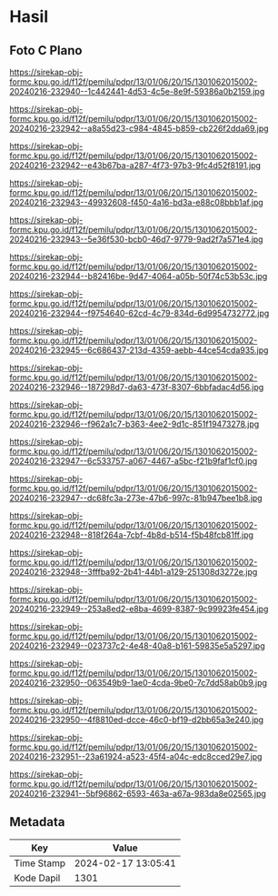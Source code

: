 # Hasil

## Foto C Plano

https://sirekap-obj-formc.kpu.go.id/f12f/pemilu/pdpr/13/01/06/20/15/1301062015002-20240216-232940--1c442441-4d53-4c5e-8e9f-59386a0b2159.jpg

https://sirekap-obj-formc.kpu.go.id/f12f/pemilu/pdpr/13/01/06/20/15/1301062015002-20240216-232942--a8a55d23-c984-4845-b859-cb226f2dda69.jpg

https://sirekap-obj-formc.kpu.go.id/f12f/pemilu/pdpr/13/01/06/20/15/1301062015002-20240216-232942--e43b67ba-a287-4f73-97b3-9fc4d52f8191.jpg

https://sirekap-obj-formc.kpu.go.id/f12f/pemilu/pdpr/13/01/06/20/15/1301062015002-20240216-232943--49932608-f450-4a16-bd3a-e88c08bbb1af.jpg

https://sirekap-obj-formc.kpu.go.id/f12f/pemilu/pdpr/13/01/06/20/15/1301062015002-20240216-232943--5e36f530-bcb0-46d7-9779-9ad2f7a571e4.jpg

https://sirekap-obj-formc.kpu.go.id/f12f/pemilu/pdpr/13/01/06/20/15/1301062015002-20240216-232944--b82416be-9d47-4064-a05b-50f74c53b53c.jpg

https://sirekap-obj-formc.kpu.go.id/f12f/pemilu/pdpr/13/01/06/20/15/1301062015002-20240216-232944--f9754640-62cd-4c79-834d-6d9954732772.jpg

https://sirekap-obj-formc.kpu.go.id/f12f/pemilu/pdpr/13/01/06/20/15/1301062015002-20240216-232945--6c686437-213d-4359-aebb-44ce54cda935.jpg

https://sirekap-obj-formc.kpu.go.id/f12f/pemilu/pdpr/13/01/06/20/15/1301062015002-20240216-232946--187298d7-da63-473f-8307-6bbfadac4d56.jpg

https://sirekap-obj-formc.kpu.go.id/f12f/pemilu/pdpr/13/01/06/20/15/1301062015002-20240216-232946--f962a1c7-b363-4ee2-9d1c-851f19473278.jpg

https://sirekap-obj-formc.kpu.go.id/f12f/pemilu/pdpr/13/01/06/20/15/1301062015002-20240216-232947--6c533757-a067-4467-a5bc-f21b9faf1cf0.jpg

https://sirekap-obj-formc.kpu.go.id/f12f/pemilu/pdpr/13/01/06/20/15/1301062015002-20240216-232947--dc68fc3a-273e-47b6-997c-81b947bee1b8.jpg

https://sirekap-obj-formc.kpu.go.id/f12f/pemilu/pdpr/13/01/06/20/15/1301062015002-20240216-232948--818f264a-7cbf-4b8d-b514-f5b48fcb81ff.jpg

https://sirekap-obj-formc.kpu.go.id/f12f/pemilu/pdpr/13/01/06/20/15/1301062015002-20240216-232948--3fffba92-2b41-44b1-a129-251308d3272e.jpg

https://sirekap-obj-formc.kpu.go.id/f12f/pemilu/pdpr/13/01/06/20/15/1301062015002-20240216-232949--253a8ed2-e8ba-4699-8387-9c99923fe454.jpg

https://sirekap-obj-formc.kpu.go.id/f12f/pemilu/pdpr/13/01/06/20/15/1301062015002-20240216-232949--023737c2-4e48-40a8-b161-59835e5a5297.jpg

https://sirekap-obj-formc.kpu.go.id/f12f/pemilu/pdpr/13/01/06/20/15/1301062015002-20240216-232950--063549b9-1ae0-4cda-9be0-7c7dd58ab0b9.jpg

https://sirekap-obj-formc.kpu.go.id/f12f/pemilu/pdpr/13/01/06/20/15/1301062015002-20240216-232950--4f8810ed-dcce-46c0-bf19-d2bb65a3e240.jpg

https://sirekap-obj-formc.kpu.go.id/f12f/pemilu/pdpr/13/01/06/20/15/1301062015002-20240216-232951--23a61924-a523-45f4-a04c-edc8cced29e7.jpg

https://sirekap-obj-formc.kpu.go.id/f12f/pemilu/pdpr/13/01/06/20/15/1301062015002-20240216-232941--5bf96862-6593-463a-a67a-983da8e02565.jpg


## Metadata

| Key        | Value               |
| ---------- | ------------------- |
| Time Stamp | 2024-02-17 13:05:41 |
| Kode Dapil | 1301                |




